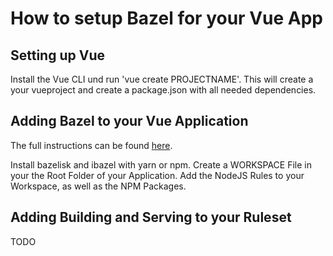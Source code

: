 # How to setup Bazel for your Vue App

## Setting up Vue

Install the Vue CLI und run 'vue create PROJECTNAME'. This will create a your vueproject and create a package.json with all needed dependencies.

## Adding Bazel to your Vue Application
The full instructions can be found [here](https://bazelbuild.github.io/rules_nodejs/install.html).

Install bazelisk and ibazel with yarn or npm.
Create a WORKSPACE File in your the Root Folder of your Application.
Add the NodeJS Rules to your Workspace, as well as the NPM Packages.

## Adding Building and Serving to your Ruleset
TODO


